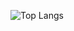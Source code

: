 <!--
### Hi there 👋

**whdygks210/whdygks210** is a ✨ _special_ ✨ repository because its `README.md` (this file) appears on your GitHub profile.

Here are some ideas to get you started:

- 🔭 I’m currently working on ...
- 🌱 I’m currently learning ...
- 👯 I’m looking to collaborate on ...
- 🤔 I’m looking for help with ...
- 💬 Ask me about ...
- 📫 How to reach me: ...
- 😄 Pronouns: ...
- ⚡ Fun fact: ...
-->

<!-- ![github stats](https://github-readme-stats.vercel.app/api?username=whdygks210&count_private=true&show_icons=true&include_all_commits=true) -->

![Top Langs](https://github-readme-stats.vercel.app/api/top-langs/?username=whdygks210&hide=TeX&layout=compact)
